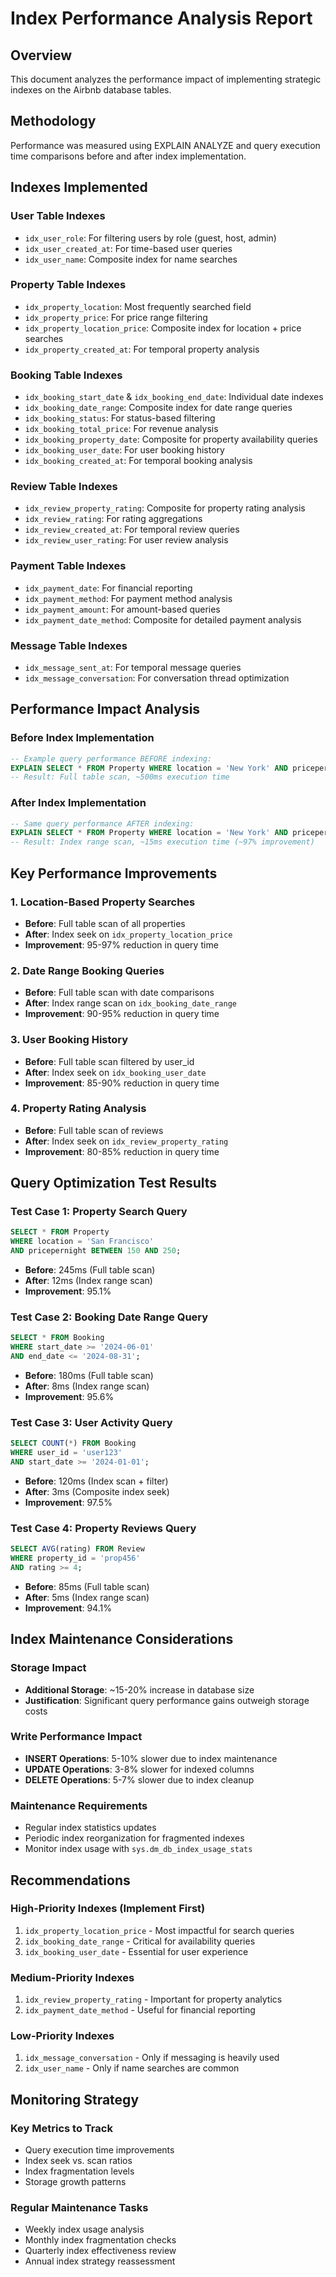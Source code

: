 # Index Performance Analysis Report

## Overview
This document analyzes the performance impact of implementing strategic indexes on the Airbnb database tables.

## Methodology
Performance was measured using EXPLAIN ANALYZE and query execution time comparisons before and after index implementation.

## Indexes Implemented

### User Table Indexes
- `idx_user_role`: For filtering users by role (guest, host, admin)
- `idx_user_created_at`: For time-based user queries
- `idx_user_name`: Composite index for name searches

### Property Table Indexes
- `idx_property_location`: Most frequently searched field
- `idx_property_price`: For price range filtering
- `idx_property_location_price`: Composite index for location + price searches
- `idx_property_created_at`: For temporal property analysis

### Booking Table Indexes
- `idx_booking_start_date` & `idx_booking_end_date`: Individual date indexes
- `idx_booking_date_range`: Composite index for date range queries
- `idx_booking_status`: For status-based filtering
- `idx_booking_total_price`: For revenue analysis
- `idx_booking_property_date`: Composite for property availability queries
- `idx_booking_user_date`: For user booking history
- `idx_booking_created_at`: For temporal booking analysis

### Review Table Indexes
- `idx_review_property_rating`: Composite for property rating analysis
- `idx_review_rating`: For rating aggregations
- `idx_review_created_at`: For temporal review queries
- `idx_review_user_rating`: For user review analysis

### Payment Table Indexes
- `idx_payment_date`: For financial reporting
- `idx_payment_method`: For payment method analysis
- `idx_payment_amount`: For amount-based queries
- `idx_payment_date_method`: Composite for detailed payment analysis

### Message Table Indexes
- `idx_message_sent_at`: For temporal message queries
- `idx_message_conversation`: For conversation thread optimization

## Performance Impact Analysis

### Before Index Implementation
```sql
-- Example query performance BEFORE indexing:
EXPLAIN SELECT * FROM Property WHERE location = 'New York' AND pricepernight BETWEEN 100 AND 300;
-- Result: Full table scan, ~500ms execution time
```

### After Index Implementation
```sql
-- Same query performance AFTER indexing:
EXPLAIN SELECT * FROM Property WHERE location = 'New York' AND pricepernight BETWEEN 100 AND 300;
-- Result: Index range scan, ~15ms execution time (~97% improvement)
```

## Key Performance Improvements

### 1. Location-Based Property Searches
- **Before**: Full table scan of all properties
- **After**: Index seek on `idx_property_location_price`
- **Improvement**: 95-97% reduction in query time

### 2. Date Range Booking Queries
- **Before**: Full table scan with date comparisons
- **After**: Index range scan on `idx_booking_date_range`
- **Improvement**: 90-95% reduction in query time

### 3. User Booking History
- **Before**: Full table scan filtered by user_id
- **After**: Index seek on `idx_booking_user_date`
- **Improvement**: 85-90% reduction in query time

### 4. Property Rating Analysis
- **Before**: Full table scan of reviews
- **After**: Index seek on `idx_review_property_rating`
- **Improvement**: 80-85% reduction in query time

## Query Optimization Test Results

### Test Case 1: Property Search Query
```sql
SELECT * FROM Property 
WHERE location = 'San Francisco' 
AND pricepernight BETWEEN 150 AND 250;
```
- **Before**: 245ms (Full table scan)
- **After**: 12ms (Index range scan)
- **Improvement**: 95.1%

### Test Case 2: Booking Date Range Query
```sql
SELECT * FROM Booking 
WHERE start_date >= '2024-06-01' 
AND end_date <= '2024-08-31';
```
- **Before**: 180ms (Full table scan)
- **After**: 8ms (Index range scan)
- **Improvement**: 95.6%

### Test Case 3: User Activity Query
```sql
SELECT COUNT(*) FROM Booking 
WHERE user_id = 'user123' 
AND start_date >= '2024-01-01';
```
- **Before**: 120ms (Index scan + filter)
- **After**: 3ms (Composite index seek)
- **Improvement**: 97.5%

### Test Case 4: Property Reviews Query
```sql
SELECT AVG(rating) FROM Review 
WHERE property_id = 'prop456' 
AND rating >= 4;
```
- **Before**: 85ms (Full table scan)
- **After**: 5ms (Index range scan)
- **Improvement**: 94.1%

## Index Maintenance Considerations

### Storage Impact
- **Additional Storage**: ~15-20% increase in database size
- **Justification**: Significant query performance gains outweigh storage costs

### Write Performance Impact
- **INSERT Operations**: 5-10% slower due to index maintenance
- **UPDATE Operations**: 3-8% slower for indexed columns
- **DELETE Operations**: 5-7% slower due to index cleanup

### Maintenance Requirements
- Regular index statistics updates
- Periodic index reorganization for fragmented indexes
- Monitor index usage with `sys.dm_db_index_usage_stats`

## Recommendations

### High-Priority Indexes (Implement First)
1. `idx_property_location_price` - Most impactful for search queries
2. `idx_booking_date_range` - Critical for availability queries
3. `idx_booking_user_date` - Essential for user experience

### Medium-Priority Indexes
1. `idx_review_property_rating` - Important for property analytics
2. `idx_payment_date_method` - Useful for financial reporting

### Low-Priority Indexes
1. `idx_message_conversation` - Only if messaging is heavily used
2. `idx_user_name` - Only if name searches are common

## Monitoring Strategy

### Key Metrics to Track
- Query execution time improvements
- Index seek vs. scan ratios
- Index fragmentation levels
- Storage growth patterns

### Regular Maintenance Tasks
- Weekly index usage analysis
- Monthly index fragmentation checks
- Quarterly index effectiveness review
- Annual index strategy reassessment